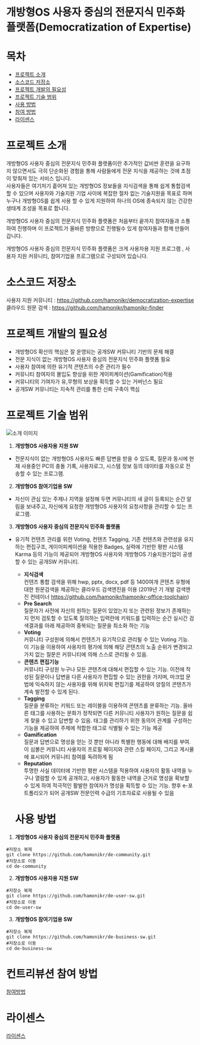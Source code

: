 # __개방형OS 사용자 중심의 전문지식 민주화 플랫폼(Democratization of Expertise)__

# **목차**
* [프로젝트 소개](#프로젝트-소개)
* [소스코드 저장소](#소스코드-저장소)
* [프로젝트 개발의 필요성](#프로젝트-개발의-필요성)
* [프로젝트 기술 범위](#프로젝트-기술-범위)
* [사용 방법](#사용-방법)
* [참여 방법](#참여-방법)
* [라이센스](#라이센스)

# **프로젝트 소개**
개방형OS 사용자 중심의 전문지식 민주화 플랫폼이란 추가적인 값비싼 훈련을 요구하지 않으면서도 극히 단순화된 경험을 통해 사람들에게 전문 지식을 제공하는 것에 초점이 맞춰져 있는 서비스 입니다.  
사용자들은 여기저기 흩어져 있는 개방형OS 정보들을 지식검색을 통해 쉽게 통합검색 할 수 있으며
사용자와 기술지원 기업 사이에 복잡한 절차 없는 기술지원을 목표로 하며 누구나 개방형OS를 쉽게
사용 할 수 있게 지원하여 하나의 OS에 종속되지 않는 건강한 생태계 조성을 목표로 합니다.


개방형OS 사용자 중심의 전문지식 민주화 플랫폼은 처음부터 끝까지 참여자들과 소통하여 진행하며 이 프로젝트가 올바른 방향으로 진행될수 있게 참여자들과 함께 만들어 갑니다.


개방형OS 사용자 중심의 전문지식 민주화 플랫폼은 크게 사용자용 지원 프로그램 , 사용자 지원 커뮤니티, 참여기업용 프로그램으로 구성되어 있습니다.


# **소스코드 저장소**
사용자 지원 커뮤니티 : https://github.com/hamonikr/democratization-expertise  
클라우드 원문 검색 : https://github.com/hamonikr/hamonikr-finder

# **프로젝트 개발의 필요성**
- 개방형OS 확산의 핵심은 잘 운영되는 공개SW 커뮤니티 기반의 문제 해결
- 전문 지식이 없는 개방형OS 사용자 중심의 전문지식 민주화 플랫폼 필요
- 사용자 참여에 의한 유기적 콘텐츠의 수준 관리가 필수
- 커뮤니티 참여자의 몰입도 향상을 위한 게이피케이션(Gamification)적용
- 커뮤니티의 기여자가 유,무형의 보상을 획득할 수 있는 거버넌스 필요
- 공개SW 커뮤니티는 지속적 관리를 통한 신뢰 구축이 핵심

# **프로젝트 기술 범위**
![소개 이미지](images/tech.png "기술범위")
1. **개방형OS 사용자용 지원 SW**
- 전문지식이 없는 개방형OS 사용자도 빠른 답변을 받을 수 있도록, 질문과 동시에 현재 사용중인 PC의 충돌 기록, 사용자로그, 시스템 정보 등의 데이터를 자동으로 전송할 수 있는 프로그램.

2. **개방형OS 참여기업용 SW**

- 자신이 관심 있는 주제나 지역을 설정해 두면 커뮤니티의 새 글이 등록되는 순간 알림을 보내주고, 자신에게 요청한 개방형OS 사용자의 요청사항을 관리할 수 있는 프로그램.

3. **개방형OS 사용자 중심의 전문지식 민주화 플랫폼**

- 유기적 컨텐츠 관리를 위한 Voting, 컨텐츠 Tagging, 기존 컨텐츠와 관련성을 유지하는 편집구조, 게이미피케이션을 적용한 Badges, 실력에 기반한 평판 시스템 Karma 등의 기능이 제공되어  개방형OS 사용자와 개방형OS 기술지원기업이 공생할 수 있는 공개SW 커뮤니티.
  - **지식검색**  
  컨텐츠 통합 검색을 위해 hwp, pptx, docx, pdf 등 1400여개 콘텐츠 유형에 대한 원문검색을 제공하는 클라우드 검색엔진을 이용 (2019년 기 개발 검색엔진 컨테이너 https://github.com/hamonikr/hamonikr-office-toolchain)
  - **Pre Search**  
  질문자가 사전에 자신의 원하는 질문이 있었는지 또는 관련된 정보가 존재하는지 먼저 검토할 수 있도록 질의하는 입력란에 키워드를 입력하는 순간 실시간 검색결과를 아래 제공하여 중복되는 질문을 최소화 하는 기능
  - **Voting**  
  커뮤니티 구성원에 의해서 컨텐츠가 유기적으로 관리될 수 있는 Voting 기능. 이 기능을 이용하여 사용자의 평가에 의해 해당 콘텐츠의 노출 순위가 변경되고 가치 없는 질문은 커뮤니티에 의해 스스로 관리될 수 있음. 
  - **콘텐츠 편집기능**  
  커뮤니티 구성원 누구나 모든 콘텐츠에 대해서 편집할 수 있는 기능. 이전에 작성된 질문이나 답변을 다른 사용자가 편집할 수 있는 권한을 가지며, 마크업 문법에 익숙하지 않는 사용자를 위해 위지윅 편집기를 제공하여 양질의 콘텐츠가 계속 발전할 수 있게 된다.
  - **Tagging**  
  질문을 분류하는 키워드 또는 레이블을 이용하여 콘텐츠를 분류하는 기능. 올바른 태그를 사용하는 문화가 정착되면 다른 커뮤니티 사용자가 원하는 질문을 쉽게 찾을 수 있고 답변할 수 있음. 태그를 관리하기 위한 동의어 관계를 구성하는 기능을 제공하여 주제에 적합한 태그로 식별될 수 있는 기능 제공
  - **Gamification**  
  질문과 답변으로 명성을 얻는 것 뿐만 아니라 특별한 행동에 대해 배지를 부여. 이 심볼은 커뮤니티 사용자의 프로필 페이지와 관련 스킬 페이지, 그리고 게시물에 표시되어 커뮤니티 참여를 독려하게 됨
  - **Reputation**  
  투명한 사실 데이터에 기반한 평판 시스템을 적용하여 사용자의 활동 내역을 누구나 열람할 수 있게 공개하고, 사용자가 활동한 내역을 근거로 명성을 확보할 수 있게 하여 적극적인 활발한 참여자가 명성을 획득할 수 있는 기능. 향후 e-포트폴리오가 되어 공개SW 전문인력 수급의 기초자료로 사용될 수 있음

  # **사용 방법**
 1. **개방형OS 사용자 중심의 전문지식 민주화 플랫폼**
  ``````
  #저장소 복제
  git clone https://github.com/hamonikr/de-community.git
  #저장소로 이동
  cd de-community
  ``````
  2. **개방형OS 사용자용 지원 SW**
  ``````
  #저장소 복제
  git clone https://github.com/hamonikr/de-user-sw.git
  #저장소로 이동
  cd de-user-sw
  ``````
  3. **개방형OS 참여기업용 SW**
  ``````
  #저장소 복제
  git clone https://github.com/hamonikr/de-business-sw.git
  #저장소로 이동
  cd de-business-sw
  ``````

  # **컨트리뷰션 참여 방법**
  [참여방법](CONTRIBUTING.md)

  # **라이센스**
  [라이센스](LICENSE)
